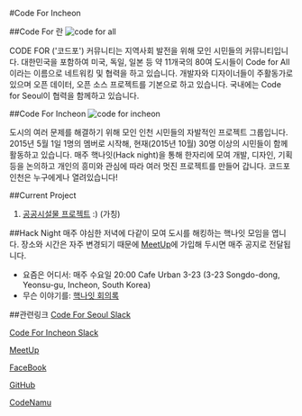 #Code For Incheon 


##Code For 란 
![code for all](http://s22.postimg.org/70uolmvwx/codef_for_all.png)

CODE FOR ('코드포') 커뮤니티는 지역사회 발전을 위해 모인 시민들의 커뮤니티입니다.
대한민국을 포함하여 미국, 독일, 일본 등 약 11개국의 80여 도시들이 Code for All이라는 이름으로 네트워킹 및 협력을 하고 있습니다.
개발자와 디자이너들이 주활동가로 있으며 오픈 데이터, 오픈 소스 프로젝트를 기본으로 하고 있습니다.
국내에는 Code for Seoul이 협력을 함께하고 있습니다.

##Code For Incheon
![code for incheon](http://s22.postimg.org/5tz4cdzbl/asd.png)

도시의 여러 문제를 해결하기 위해 모인 인천 시민들의 자발적인 프로젝트 그룹입니다.
2015년 5월 1일 1명의 멤버로 시작해, 현재(2015년 10월) 30명 이상의 시민들이 함께 활동하고 있습니다.
매주 핵나잇(Hack night)을 통해 한자리에 모여 개발, 디자인, 기획 등을 논의하고 개인의 흥미와 관심에 따라
여러 멋진 프로젝트를 만들어 갑니다. 코드포인천은 누구에게나 열려있습니다!

##Current Project

1. [공공시설물 프로젝트](https://github.com/codeforincheon/??) :) (가칭) 


##Hack Night
매주 야심한 저녁에 다같이 모여 도시를 해킹하는 핵나잇 모임을 엽니다. 
장소와 시간은 자주 변경되기 때문에 [MeetUp](www.meetup.com/Civic-Hackers-Incheon/)에 가입해 두시면 매주 공지로 전달됩니다. 

- 요즘은 어디서: 매주 수요일 20:00 Cafe Urban 3-23 (3-23 Songdo-dong, Yeonsu-gu, Incheon, South Korea)
- 무슨 이야기를: [핵나잇 회의록](https://github.com/codeforincheon/Hack-Night/wiki)

##관련링크
[Code For Seoul Slack](https://codeforseoul.slack.com/messages/general/)

[Code For Incheon Slack](https://codeforseoul.slack.com/messages/code-for-incheon/)

[MeetUp](www.meetup.com/Civic-Hackers-Incheon/)

[FaceBook](https://www.facebook.com/groups/codeforincheon/)

[GitHub](https://github.com/codeforincheon/)

[CodeNamu](http://codenamu.org/)
